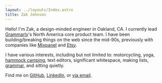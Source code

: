 ```yaml
---
layout: ../layouts/Index.astro
title: Zak Johnson
---
```


Hello! I'm Zak, a design-minded engineer in Oakland, CA. I currently lead
[Grammarly][]'s North America core product team. I have been building/breaking
things on the web since the mid-90s, previously with companies like
[Mixpanel][] and [Etsy][].

I have various interests, including but not limited to: motorcycling, yoga,
[hammock camping][camping], text editors, significant whitespace, making lists,
[grammar][], and sitting quietly.

Find me on [GitHub][], [LinkedIn][], or [via email][email].

[grammarly]: https://www.grammarly.com/
[mixpanel]: https://mixpanel.com/
[etsy]: https://www.etsy.com/
[camping]: https://www.instagram.com/p/BkwS992lCsW/
[grammar]: https://brians.wsu.edu/common-errors-in-english-usage/
[github]: https://github.com/zakj
[linkedin]: https://www.linkedin.com/in/zakjohnson
[email]: mailto:me@zakj.net
